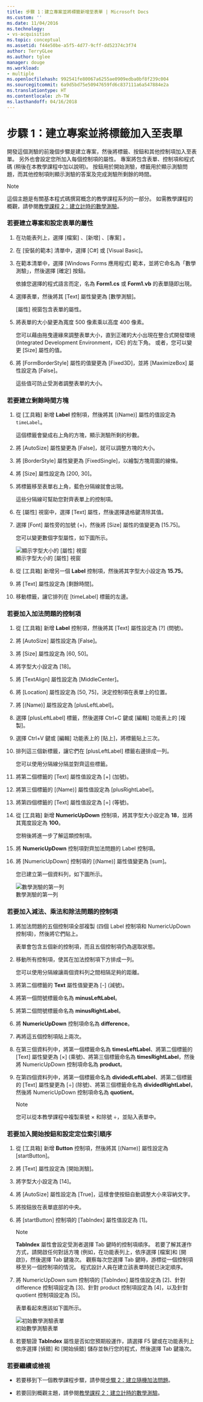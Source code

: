 ```yaml
---
title: 步驟 1：建立專案並將標籤新增至表單 | Microsoft Docs
ms.custom: ''
ms.date: 11/04/2016
ms.technology:
- vs-acquisition
ms.topic: conceptual
ms.assetid: f44e50be-a5f5-4d77-9cff-dd52374c3f74
author: TerryGLee
ms.author: tglee
manager: douge
ms.workload:
- multiple
ms.openlocfilehash: 992541fe80067a6255ae0909edba0bf8f239c004
ms.sourcegitcommit: 6a9d5bd75e50947659fd6c837111a6a547884e2a
ms.translationtype: HT
ms.contentlocale: zh-TW
ms.lasthandoff: 04/16/2018
---
```

# <a name="step-1-create-a-project-and-add-labels-to-your-form"></a>步驟 1：建立專案並將標籤加入至表單
開發這個測驗的前幾個步驟是建立專案，然後將標籤、按鈕和其他控制項加入至表單。 另外也會設定您所加入每個控制項的屬性。 專案將包含表單、控制項和程式碼 (稍後在本教學課程中加以說明)。 按鈕用於開始測驗，標籤用於顯示測驗問題，而其他控制項則顯示測驗的答案及完成測驗所剩餘的時間。  
  
> [!NOTE]
>  這個主題是有關基本程式碼撰寫概念的教學課程系列的一部分。 如需教學課程的概觀，請參閱[教學課程 2：建立計時的數學測驗](../ide/tutorial-2-create-a-timed-math-quiz.md)。  
  
### <a name="to-create-a-project-and-and-set-properties-for-a-form"></a>若要建立專案和設定表單的屬性  
  
1.  在功能表列上，選擇 [檔案] 、[新增] 、[專案] 。  
  
2.  在 [安裝的範本] 清單中，選擇 [C#] 或 [Visual Basic]。  
  
3.  在範本清單中，選擇 [Windows Forms 應用程式] 範本，並將它命名為「數學測驗」，然後選擇 [確定] 按鈕。  
  
     依據您選擇的程式語言而定，名為 **Form1.cs** 或 **Form1.vb** 的表單隨即出現。  
  
4.  選擇表單，然後將其 [Text] 屬性變更為 [數學測驗]。  
  
     [屬性] 視窗包含表單的屬性。  
  
5.  將表單的大小變更為寬度 500 像素乘以高度 400 像素。  
  
     您可以藉由拖曳邊緣來調整表單大小，直到正確的大小出現在整合式開發環境 (Integrated Development Environment，IDE) 的左下角。 或者，您可以變更 [Size] 屬性的值。  
  
6.  將 [FormBorderStyle] 屬性的值變更為 [Fixed3D]，並將 [MaximizeBox] 屬性設定為 [False]。  
  
     這些值可防止受測者調整表單的大小。  
  
### <a name="to-create-the-time-remaining-box"></a>若要建立剩餘時間方塊  
  
1.  從 [工具箱] 新增 **Label** 控制項，然後將其 [(Name)] 屬性的值設定為 `timeLabel`。  
  
     這個標籤會變成右上角的方塊，顯示測驗所剩的秒數。  
  
2.  將 [AutoSize] 屬性變更為 [False]，就可以調整方塊的大小。  
  
3.  將 [BorderStyle] 屬性變更為 [FixedSingle]，以繪製方塊周圍的線條。  
  
4.  將 [Size] 屬性設定為 [200, 30]。  
  
5.  將標籤移至表單右上角，藍色分隔線就會出現。  
  
     這些分隔線可幫助您對齊表單上的控制項。  
  
6.  在 [屬性] 視窗中，選擇 [Text] 屬性，然後選擇退格鍵清除其值。  
  
7.  選擇 [Font] 屬性旁的加號 (+)，然後將 [Size] 屬性的值變更為 [15.75]。  
  
     您可以變更數個字型屬性，如下圖所示。  
  
     ![顯示字型大小的 [屬性] 視窗](../ide/media/express_setfontsize.png "Express_setFontSize")  
顯示字型大小的 [屬性] 視窗  
  
8.  從 [工具箱] 新增另一個 **Label** 控制項，然後將其字型大小設定為 **15.75**。  
  
9. 將 [Text] 屬性設定為 [剩餘時間]。  
  
10. 移動標籤，讓它排列在 [timeLabel] 標籤的左邊。  
  
### <a name="to-add-controls-for-the-addition-problems"></a>若要加入加法問題的控制項  
  
1.  從 [工具箱] 新增 **Label** 控制項，然後將其 [Text] 屬性設定為 [?] (問號)。  
  
2.  將 [AutoSize] 屬性設定為 [False]。  
  
3.  將 [Size] 屬性設定為 [60, 50]。  
  
4.  將字型大小設定為 [18]。  
  
5.  將 [TextAlign] 屬性設定為 [MiddleCenter]。  
  
6.  將 [Location] 屬性設定為 [50, 75]，決定控制項在表單上的位置。  
  
7.  將 [(Name)] 屬性設定為 [plusLeftLabel]。  
  
8.  選擇 [plusLeftLabel] 標籤，然後選擇 Ctrl+C 鍵或 [編輯] 功能表上的 [複製]。  
  
9. 選擇 Ctrl+V 鍵或 [編輯] 功能表上的 [貼上]，將標籤貼上三次。  
  
10. 排列這三個新標籤，讓它們在 [plusLeftLabel] 標籤右邊排成一列。  
  
     您可以使用分隔線分隔並對齊這些標籤。  
  
11. 將第二個標籤的 [Text] 屬性值設定為 [+] (加號)。  
  
12. 將第三個標籤的 [(Name)] 屬性值設定為 [plusRightLabel]。  
  
13. 將第四個標籤的 [Text] 屬性值設定為 [=] (等號)。  
  
14. 從 [工具箱] 新增 **NumericUpDown** 控制項，將其字型大小設定為 **18**，並將其寬度設定為 **100**。  
  
     您稍後將進一步了解這類控制項。  
  
15. 將 **NumericUpDown** 控制項對齊加法問題的 Label 控制項。  
  
16. 將 [NumericUpDown] 控制項的 [(Name)] 屬性值變更為 [sum]。  
  
     您已建立第一個資料列，如下圖所示。  
  
     ![數學測驗的第一列](../ide/media/express_firstrow.png "Express_firstRow")  
數學測驗的第一列  
  
### <a name="to-add-controls-for-the-subtraction-multiplication-and-division-problems"></a>若要加入減法、乘法和除法問題的控制項  
  
1.  將加法問題的五個控制項全部複製 (四個 Label 控制項和 NumericUpDown 控制項)，然後將它們貼上。  
  
     表單會包含五個新的控制項，而且五個控制項仍為選取狀態。  
  
2.  移動所有控制項，使其在加法控制項下方排成一列。  
  
     您可以使用分隔線讓兩個資料列之間相隔足夠的距離。  
  
3.  將第二個標籤的 **Text** 屬性值變更為 [-] (減號)。  
  
4.  將第一個問號標籤命名為 **minusLeftLabel**。  
  
5.  將第二個問號標籤命名為 **minusRightLabel**。  
  
6.  將 **NumericUpDown** 控制項命名為 **difference**。  
  
7.  再將這五個控制項貼上兩次。  
  
8.  在第三個資料列中，將第一個標籤命名為 **timesLeftLabel**、將第二個標籤的 [Text] 屬性變更為 [×] (乘號)、將第三個標籤命名為 **timesRightLabel**，然後將 NumericUpDown 控制項命名為 **product**。  
  
9. 在第四個資料列中，將第一個標籤命名為 **dividedLeftLabel**、將第二個標籤的 [Text] 屬性變更為 [÷] (除號)、將第三個標籤命名為 **dividedRightLabel**，然後將 NumericUpDown 控制項命名為 **quotient**。  
  
    > [!NOTE]
    >  您可以從本教學課程中複製乘號 × 和除號 ÷，並貼入表單中。  
  
### <a name="to-add-a-start-button-and-set-the-tab-index-order"></a>若要加入開始按鈕和設定定位索引順序  
  
1.  從 [工具箱] 新增 **Button** 控制項，然後將其 [(Name)] 屬性設定為 [startButton]。  
  
2.  將 [Text] 屬性設定為 [開始測驗]。  
  
3.  將字型大小設定為 [14]。  
  
4.  將 [AutoSize] 屬性設定為 [True]，這樣會使按鈕自動調整大小來容納文字。  
  
5.  將按鈕放在表單底部的中央。  
  
6.  將 [startButton] 控制項的 [TabIndex] 屬性值設定為 [1]。  
  
    > [!NOTE]
    >  **TabIndex** 屬性會設定受測者選擇 Tab 鍵時的控制項順序。 若要了解其運作方式，請開啟任何對話方塊 (例如，在功能表列上，依序選擇 [檔案]和 [開啟])，然後選擇 Tab 鍵幾次。 觀察每次您選擇 Tab 鍵時，游標從一個控制項移至另一個控制項的情況。 程式設計人員在建立該表單時就已決定順序。  
  
7.  將 NumericUpDown sum 控制項的 [TabIndex] 屬性值設定為 [2]、針對 difference 控制項設定為 [3]、針對 product 控制項設定為 [4]，以及針對 quotient 控制項設定為 [5]。  
  
     表單看起來應該如下圖所示。  
  
     ![初始數學測驗表單](../ide/media/express_formlaidout.png "Express_FormLaidOut")  
初始數學測驗表單  
  
8.  若要驗證 **TabIndex** 屬性是否如您預期般運作，請選擇 F5 鍵或在功能表列上依序選擇 [偵錯] 和 [開始偵錯] 儲存並執行您的程式，然後選擇 Tab 鍵幾次。  
  
### <a name="to-continue-or-review"></a>若要繼續或檢視  
  
-   若要移到下一個教學課程步驟，請參閱[步驟 2：建立隨機加法問題](../ide/step-2-create-a-random-addition-problem.md)。  
  
-   若要回到概觀主題，請參閱[教學課程 2：建立計時的數學測驗](../ide/tutorial-2-create-a-timed-math-quiz.md)。